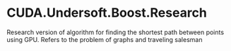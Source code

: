 # CUDA.Undersoft.Boost.Research
Research version of algorithm for finding the shortest path between points using GPU. Refers to the problem of graphs and traveling salesman
